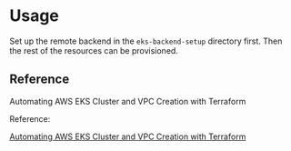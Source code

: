 # Usage

Set up the remote backend in the `eks-backend-setup` directory first. Then the rest of the resources can be provisioned.

## Reference

Automating AWS EKS Cluster and VPC Creation with Terraform

Reference:

[Automating AWS EKS Cluster and VPC Creation with Terraform](https://mary-wangoi.medium.com/aws-eks-cluster-vpc-creation-using-terraform-35b82bcc9af6)

